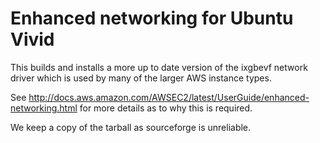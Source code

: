 Enhanced networking for Ubuntu Vivid
====================================

This builds and installs a more up to date version of the ixgbevf network driver
which is used by many of the larger AWS instance types.

See http://docs.aws.amazon.com/AWSEC2/latest/UserGuide/enhanced-networking.html
for more details as to why this is required.

We keep a copy of the tarball as sourceforge is unreliable.
